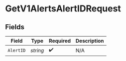 # GetV1AlertsAlertIDRequest


## Fields

| Field              | Type               | Required           | Description        |
| ------------------ | ------------------ | ------------------ | ------------------ |
| `AlertID`          | *string*           | :heavy_check_mark: | N/A                |